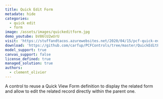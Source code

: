 ```yaml
---
title: Quick Edit Form
metadate: hide
categories:
  - quick edit
  - form
image: /assets/images/quickeditform.jpg
demo_youtube: bV86lU2wUrU
visit: 'https://stuffandtacos.azurewebsites.net/2020/04/15/pcf-quick-edit-form/'
download: 'https://github.com/carfup/PCFControls/tree/master/QuickEditForm'
model_support: true
canvas_support: false
license_defined: true
managed_solution: true
authors:
  - clement_olivier
---
```

A control to reuse a Quick View Form definition to display the related form and allow to edit the related record directly within the parent one.
